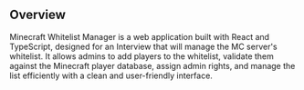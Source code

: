 ## Overview

Minecraft Whitelist Manager is a web application built with React and TypeScript, designed for an Interview that will manage the MC server's whitelist. It allows admins to add players to the whitelist, validate them against the Minecraft player database, assign admin rights, and manage the list efficiently with a clean and user-friendly interface.
